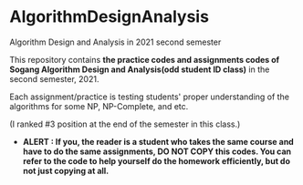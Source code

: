 # AlgorithmDesignAnalysis
Algorithm Design and Analysis in 2021 second semester

This repository contains **the practice codes and assignments codes of Sogang Algorithm Design and Analysis(odd student ID class)** in the second semester, 2021.

Each assignment/practice is testing students' proper understanding of the algorithms for some NP, NP-Complete, and etc.

(I ranked #3 position at the end of the semester in this class.)

* **ALERT : If you, the reader is a student who takes the same course and have to do the same assignments, DO NOT COPY this codes. You can refer to the code to help yourself do the homework efficiently, but do not just copying at all.**
